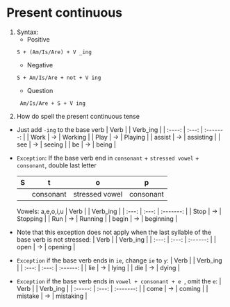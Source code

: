 # Present continuous
1. Syntax:
   - Positive
    ```
    S + (Am/Is/Are) + V _ing
    ``` 
   - Negative
    ```
    S + Am/Is/Are + not + V ing
    ```
   - Question
   ```
    Am/Is/Are + S + V ing
   ```
2. How do spell the present continuous tense 
- Just add `-ing` to the base verb
    |  Verb  |       | Verb_ing  |
    | :----: | :---: | :-------: |
    |  Work  |  ->   |  Working  |
    |  Play  |  ->   |  Playing  |
    | assist |  ->   | assisting |
    |  see   |  ->   |  seeing   |
    |   be   |  ->   |   being   |
- `Exception`: If the base verb end in `consonant` + `stressed vowel` + `consonant`, double last letter

    |   S   |     t     |       o        |     p     |
    | :---: | :-------: | :------------: | :-------: |
    |       | consonant | stressed vowel | consonant |

    Vowels: a,e,o,i,u 
    | Verb  |       | Verb_ing  |
    | :---: | :---: | :-------: |
    | Stop  |  ->   | Stopping  |
    |  Run  |  ->   |  Running  |
    | begin |  ->   | beginning |

- Note that this exception does not apply when the last syllable of the base verb is not stressed:
    | Verb  |       | Verb_ing |
    | :---: | :---: | :------: |
    | open  |  ->   | opening  |

- `Exception` if the base verb ends in `ie`, change `ie` to `y`: 
    | Verb  |       | Verb_ing |
    | :---: | :---: | :------: |
    |  lie  |  ->   |  lying   |
    |  die  |  ->   |  dying   |

- `Exception` if the base verb ends in `vowel + consonant + e `, omit the `e`: 
    |  Verb   |       | Verb_ing  |
    | :-----: | :---: | :-------: |
    |  come   |  ->   |  coming   |
    | mistake |  ->   | mistaking |
